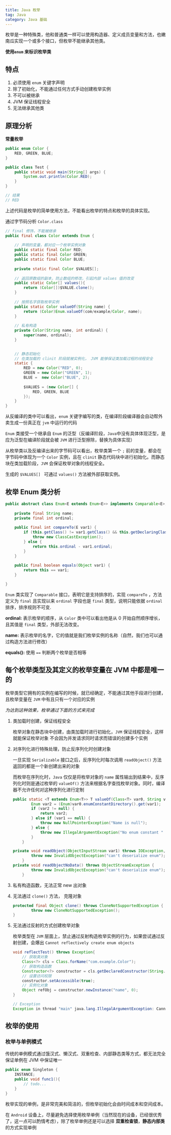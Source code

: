 ```yaml
---
title: Java 枚举
tag: Java
category: Java 基础
---
```




枚举是一种特殊类，他和普通类一样可以使用构造器、定义成员变量和方法，也嫩南瓜实现一个或多个接口，但枚举不能继承其他类。

**使用`enum` 来标识枚举类**

## 特点

1. 必须使用 `enum` 关键字声明
2. 除了初始化，不能通过任何方式手动创建枚举实例
3. 不可以被继承
4. JVM 保证线程安全
5. 无法继承其他类

<!-- more -->

## 原理分析

**常量枚举**

```Java
public enum Color {
    RED, GREEN, BLUE;
}

public class Test {
    public static void main(String[] args) {
        System.out.println(Color.RED);
    }
}

// 结果
// RED
```

上述代码是枚举的简单使用方法，不能看出枚举的特点和枚举的具体实现。

通过字节码分析 `Color.class`

```java
// final 修饰，不能被继承
public final class Color extends Enum {
        
    // 声明的变量，都对应一个枚举实例对象
    public static final Color RED;
    public static final Color GREEN;
    public static final Color BLUE;
    
    private static final Color $VALUES[];
    
    // 返回原数组的副本，防止数组的修改，引起内部 values 值的改变
    public static Color[] values(){
        return (Color[])$VALUE.clone();
    }
    
    // 按照名字获取枚举实例
    public static Color valueOf(String name) {
        return (Color)Enum.valueOf(com/example/Color, name);
    }
    
    // 私有构造
    private Color(String name, int ordinal) {
        super(name, ordinal);
    }

    
    // 静态初始化
    // 在类加载的 clinit 阶段就被实例化， JVM 能够保证类加载过程的线程安全
    static {
        RED = new Color("RED", 0);
        GREEN = new Color("GREEN", 1);
        BLUE =  new Color("BLUE", 2);
        
        $VALUES = (new Color[] {
            RED, GREEN, BLUE
        });
    }
}

```

从反编译的类中可以看出，`enum` 关键字编写的类，在编译阶段编译器会自动帮外卖生成一份真正在 `jvm` 中运行的代码

`Enum` 类接受一个继承自 `Enum` 的泛型（反编译阶段，`Java`中没有具体体现泛型，是应为泛型在编译阶段就会被 `JVM` 进行泛型擦除，替换为具体实现）

从枚举类以及反编译出来的字节码可以看出，枚举类第一个 `;` 前的变量，都会在字节码中体现为一个 `Color` 实例，且在 `clinit` 静态代码块中进行初始化。而静态块在类加载阶段，`JVM` 会保证枚举对象的线程安全。

生成的 `$VALUES[] ` 可通过 `values()` 方法被外部获取实例。

## 枚举 Enum 类分析

```java
public abstract class Enum<E extends Enum<E>> implements Comparable<E>, Serializable {
        
    private final String name;
    private final int ordinal;
    
    public final int compareTo(E var1) {
        if (this.getClass() != var1.getClass() && this.getDeclaringClass() != var1.getDeclaringClass()) {
            throw new ClassCastException();
        } else {
            return this.ordinal - var1.ordinal;
        }
    }
    
    public final boolean equals(Object var1) {
        return this == var1;
    }

}
```

`Enum` 类实现了 `Comparable` 接口，表明它是支持排序的，实现 `compareTo` ，方法定义为 `final` 且实现以来 `ordinal` 字段也是 `final` 类型，说明只能依据 `ordinal` 排序，排序规则不可变.

**ordinal:** 表示枚举的顺序，从 `Color` 类中可以看出他是从 0 开始自然顺序增长，且其值是 `final` 类型，外部无法改变。

**name:** 表示枚举的名字，它的值就是我们枚举实例的名称（自然，我们也可以通过构造方法进行修改）

**equals():**  使用 `==` 判断两个枚举是否相等

## 每个枚举类型及其定义的枚举变量在 JVM 中都是唯一的

枚举类型它拥有的实例在编写的时候，就已经确定，不能通过其他手段进行创建，且枚举变量在 `JVM` 中有且只有一个对应的实例

*为达到这种效果，枚举通过下面的方式来完成*

1. 类加载时创建，保证线程安全

   枚举对象在静态块中创建，由类加载时进行初始化，`JVM` 保证线程安全，这样就能保证枚举对象 不会因为并发请求同时请求而错误的创建多个实例

2. 对序列化进行特殊处理，防止反序列化时创建对象

   一旦实现 `Serializable` 接口之后，反序列化时每次调用 `readObject()` 方法返回的都是一个新创建出来的对象

   而枚举在序列化时，`Java` 仅仅是将枚举对象的 `name` 属性输出到结果中，反序列化时则是通过枚举的 `valueOf()` 方法来根据名字查找枚举对象。同时，编译器不允许任何对这种序列化进行定制

   ```java
   public static <T extends Enum<T>> T valueOf(Class<T> var0, String var1) {
           Enum var2 = (Enum)var0.enumConstantDirectory().get(var1);
           if (var2 != null) {
               return var2;
           } else if (var1 == null) {
               throw new NullPointerException("Name is null");
           } else {
               throw new IllegalArgumentException("No enum constant " + var0.getCanonicalName() + "." + var1);
           }
       }
   
   private void readObject(ObjectInputStream var1) throws IOException, ClassNotFoundException {
           throw new InvalidObjectException("can't deserialize enum");
       }
   private void readObjectNoData() throws ObjectStreamException {
           throw new InvalidObjectException("can't deserialize enum");
       }
   ```

3. 私有构造函数，无法正常 new 出对象

4. 无法通过 `clone()` 方法， 克隆对象

   ```java
   protected final Object clone() throws CloneNotSupportedException {
           throw new CloneNotSupportedException();
   }
   ```

5. 无法通过反射的方式创建枚举对象

   枚举类型在 `JVM` 层面上，禁止通过反射构造枚举实例的行为，如果尝试通过反射创建，会爆出 `Cannot reflectively create enum objects`

   ```java
   void reflectTest() throws Exception{
       // 获取类对象
       Class<?> cls = Class.forName("com.example.Color");
       // 获取构造函数
       Constructor<?> constructor = cls.getDeclaredConstructor(String.class, int.class);
       // 设置访问权限
       constructor.setAccessible(true);
       // 实例化对象
       Object refObj = constructor.newInstance("name", 0);
   }
   
   // Exception
   Exception in thread "main" java.lang.IllegalArgumentException: Cannot reflectively create enum objects
   ```

   

## 枚举的使用

### 枚举与单例模式

传统的单例模式通过饿汉式、懒汉式、双重检查、内部静态类等方式，都无法完全保证单例在 JVM 中保证唯一

```java
public enum Singleton {
    INSTANCE;
    public void func1(){
        // todo...
    }
}
```

枚举实现的单例，是非常完美和简洁的，但枚举初始化会由时间成本和空间成本。

在 `Android` 设备上，尽量避免选择使用枚举单例（当然现在的设备，已经很优秀了，这一点可以酌情考虑），除了枚举单例还是可以选择 **双重检查锁**，**静态内部类** 的方式实现单例